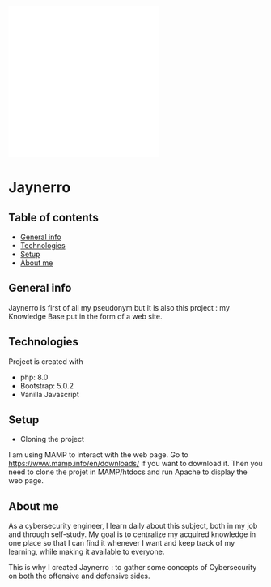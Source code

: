 ![alt text](https://github.com/jaynerro/jaynerro/blob/main/images/jaynerro-readme.png?raw=true)
# Jaynerro

## Table of contents

* [General info](#general-info)
* [Technologies](#technologies)
* [Setup](#setup)
* [About me](#about-me)

## General info
Jaynerro is first of all my pseudonym but it is also this project : my Knowledge Base put in the form of a web site.

## Technologies
Project is created with
* php: 8.0
* Bootstrap: 5.0.2
* Vanilla Javascript

## Setup
* Cloning the project

I am using MAMP to interact with the web page. Go to https://www.mamp.info/en/downloads/ if you want to download it. Then you need to clone the projet in MAMP/htdocs and run Apache to display the web page.

## About me
As a cybersecurity engineer, I learn daily about this subject, both in my job and through self-study. My goal is to centralize my acquired knowledge in one place so that I can find it whenever I want and keep track of my learning, while making it available to everyone.

This is why I created Jaynerro : to gather some concepts of Cybersecurity on both the offensive and defensive sides.
